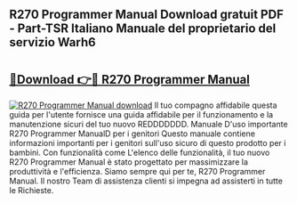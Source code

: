 ## R270 Programmer Manual Download gratuit PDF - Part-TSR Italiano Manuale del proprietario del servizio Warh6

# <h2><a href="http://dfgbfg7.blite.top/?on=R270+Programmer+Manual">🔗Download 👉🔴 R270 Programmer Manual</a></h2>

[![R270 Programmer Manual download](https://i.imgur.com/lujVjoI.png)](http://dfgbfg7.blite.top/?on=R270+Programmer+Manual)
Il tuo compagno affidabile questa guida per l'utente fornisce una guida affidabile per il funzionamento e la manutenzione sicuri del tuo nuovo REDDDDDDD. Manuale D'uso importante R270 Programmer ManualD per i genitori Questo manuale contiene informazioni importanti per i genitori sull'uso sicuro di questo prodotto per i bambini. Con funzionalità come L'elenco delle funzionalità, il tuo nuovo R270 Programmer Manual è stato progettato per massimizzare la produttività e l'efficienza. Siamo sempre qui per te, R270 Programmer Manual. Il nostro Team di assistenza clienti si impegna ad assisterti in tutte le Richieste.
